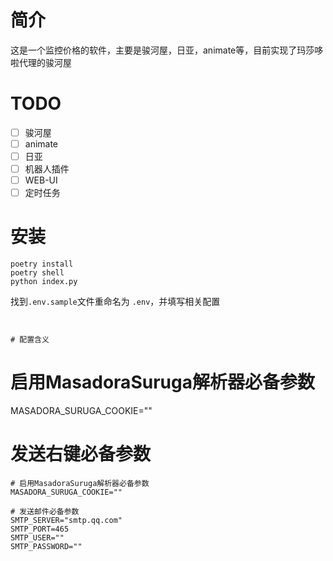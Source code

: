 # 简介

这是一个监控价格的软件，主要是骏河屋，日亚，animate等，目前实现了玛莎哆啦代理的骏河屋

# TODO

- [ ] 骏河屋
- [ ] animate
- [ ] 日亚
- [ ] 机器人插件
- [ ] WEB-UI
- [ ] 定时任务

# 安装

```commandline
poetry install
poetry shell
python index.py
```

找到`.env.sample`文件重命名为 `.env`，并填写相关配置

```


# 配置含义
```

# 启用MasadoraSuruga解析器必备参数

MASADORA_SURUGA_COOKIE=""

# 发送右键必备参数
```
# 启用MasadoraSuruga解析器必备参数
MASADORA_SURUGA_COOKIE=""

# 发送邮件必备参数
SMTP_SERVER="smtp.qq.com"
SMTP_PORT=465
SMTP_USER=""
SMTP_PASSWORD=""
```
